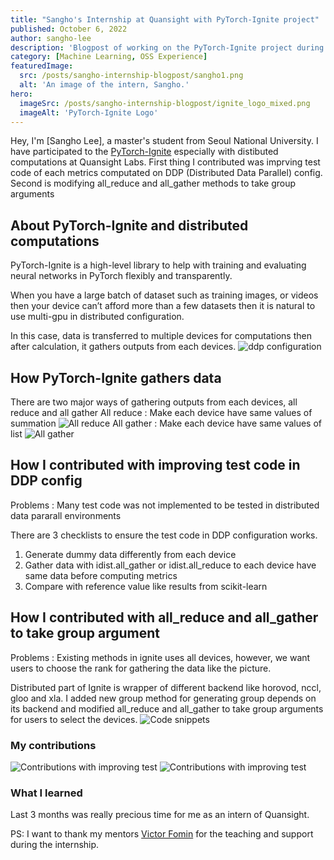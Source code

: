 ```yaml
---
title: "Sangho's Internship at Quansight with PyTorch-Ignite project"
published: October 6, 2022
author: sangho-lee
description: 'Blogpost of working on the PyTorch-Ignite project during internship at Quansight'
category: [Machine Learning, OSS Experience]
featuredImage:
  src: /posts/sangho-internship-blogpost/sangho1.png
  alt: 'An image of the intern, Sangho.'
hero:
  imageSrc: /posts/sangho-internship-blogpost/ignite_logo_mixed.png
  imageAlt: 'PyTorch-Ignite Logo'
---
```


Hey, I'm [Sangho Lee], a master's student from Seoul National University.
I have participated to the [PyTorch-Ignite](https://github.com/pytorch/ignite) especially with distibuted computations at Quansight Labs.
First thing I contributed was imprving test code of each metrics computated on DDP (Distributed Data Parallel) config.
Second is modifying all_reduce and all_gather methods to take group arguments

## About PyTorch-Ignite and distributed computations

PyTorch-Ignite is a high-level library to help with training and evaluating neural networks in PyTorch flexibly and transparently.

When you have a large batch of dataset such as training images, or videos then your device can’t afford more than a few datasets then it is natural to use multi-gpu in distributed configuration.

In this case, data is transferred to multiple devices for computations then after calculation, it gathers outputs from each devices.
<img alt="ddp configuration" src="/posts/sangho-blog-post/ddp1.png" />

## How PyTorch-Ignite gathers data

There are two major ways of gathering outputs from each devices, all reduce and all gather
All reduce : Make each device have same values of summation
<img alt="All reduce" src="/posts/sangho-blog-post/allreduce.png" />
All gather : Make each device have same values of list
<img alt="All gather" src="/posts/sangho-blog-post/allgather.png" />


## How I contributed with improving test code in DDP config

Problems : Many test code was not implemented to be tested in distributed data pararall environments

There are 3 checklists to ensure the test code in DDP configuration works.
1) Generate dummy data differently from each device
2) Gather data with idist.all_gather or idist.all_reduce to each device have same data before computing metrics
3) Compare with reference value like results from scikit-learn




## How I contributed with all_reduce and all_gather to take group argument

Problems : Existing methods in ignite uses all devices, however, we want users to choose the rank for gathering the data like the picture.

Distributed part of Ignite is wrapper of different backend like horovod, nccl, gloo and xla.
I added new group method for generating group depends on its backend and modified all_reduce and all_gather to take group arguments for users to select the devices.
<img alt="Code snippets" src="/posts/sangho-blog-post/code1.png" />


### My contributions

<img alt="Contributions with improving test" src="/posts/sangho-blog-post/cont1.png" />
<img alt="Contributions with improving test" src="/posts/sangho-blog-post/cont1.png" />

### What I learned

Last 3 months was really precious time for me as an intern of Quansight.

PS: I want to thank my mentors [Victor Fomin](https://github.com/iameskild) for the teaching and support during the internship.